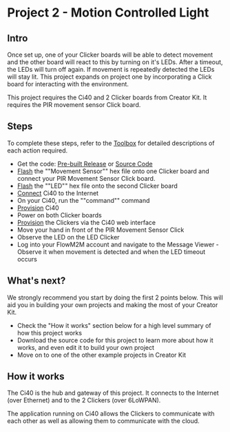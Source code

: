 # Project 2 - Motion Controlled Light

## Intro

Once set up, one of your Clicker boards will be able to detect movement and the other board will react to this by turning on it's LEDs. After a timeout, the LEDs will turn off again. If movement is repeatedly detected the LEDs will stay lit. This project expands on project one by incorporating a Click board for interacting with the environment.

This project requires the Ci40 and 2 Clicker boards from Creator Kit. It requires the PIR movement sensor Click board.

## Steps

To complete these steps, refer to the [Toolbox](Toolbox.md) for detailed descriptions of each action required.

* Get the code: [Pre-built Release](http://github.com/creatorkit) or [Source Code](http://github.com/creatorkit)
* [Flash](Toolbox.md#programming-a-6lowpan-clicker) the ""Movement Sensor"" hex file onto one Clicker board and connect your PIR Movement Sensor Click board.
* [Flash](Toolbox.md#programming-a-6lowpan-clicker) the ""LED"" hex file onto the second Clicker board
* [Connect](Toolbox.md#connecting-ci40-to-the-internet) Ci40 to the Internet
* On your Ci40, run the ""command"" command
* [Provision](Toolbox.md#provisioning-ci40) Ci40
* Power on both Clicker boards
* [Provision](Toolbox.md#provisioning-clicker) the Clickers via the Ci40 web interface
* Move your hand in front of the PIR Movement Sensor Click
* Observe the LED on the LED Clicker
* Log into your FlowM2M account and navigate to the Message Viewer - Observe it when movement is detected and when the LED timeout occurs

## What's next?

We strongly recommend you start by doing the first 2 points below. This will aid you in building your own projects and making the most of your Creator Kit.

* Check the "How it works" section below for a high level summary of how this project works
* Download the source code for this project to learn more about how it works, and even edit it to build your own project
* Move on to one of the other example projects in Creator Kit

## How it works

The Ci40 is the hub and gateway of this project. It connects to the Internet (over Ethernet) and to the 2 Clickers (over 6LoWPAN).

The application running on Ci40 allows the Clickers to communicate with each other as well as allowing them to communicate with the cloud.
